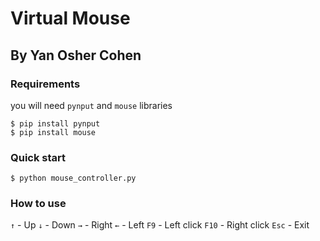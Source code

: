# Virtual Mouse
## By Yan Osher Cohen

### Requirements
you will need `pynput` and `mouse` libraries
```
$ pip install pynput
$ pip install mouse
```
### Quick start
```
$ python mouse_controller.py
```

### How to use
`↑` - Up
`↓` - Down
`→` - Right
`←` - Left
`F9` - Left click
`F10` - Right click
`Esc` - Exit
